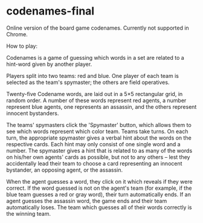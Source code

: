 # codenames-final
Online version of the board game codenames. Currently not supported in Chrome.


How to play:


Codenames is a game of guessing which words in a set are related to a hint-word given by another player. 

Players split into two teams: red and blue. One player of each team is selected as the team's spymaster; the others are field operatives.

Twenty-five Codename words, are laid out in a 5×5 rectangular grid, in random order. A number of these words represent red agents, a number represent blue agents, one represents an assassin, and the others represent innocent bystanders.

The teams' spymasters click the 'Spymaster' button, which allows them to see which words represent which color team. Teams take turns. On each turn, the appropriate spymaster gives a verbal hint about the words on the respective cards. Each hint may only consist of one single word and a number. The spymaster gives a hint that is related to as many of the words on his/her own agents' cards as possible, but not to any others – lest they accidentally lead their team to choose a card representing an innocent bystander, an opposing agent, or the assassin.

When the agent guesses a word, they click on it which reveals if they were correct. If the word guessed is not on the agent's team (for example, if the blue team guesses a red or gray word), their turn automatically ends. If an agent guesses the assassin word, the game ends and their team automatically loses. The team which guesses all of their words correctly is the winning team.  
